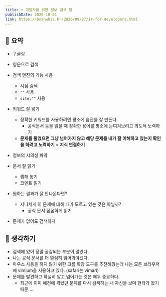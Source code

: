 ```yaml
---
title: ⌨️ 개발자를 위한 정보 검색 팁
publishDate: 2020-10-01
link: https://boxnwhis.kr/2020/09/27/ir-for-developers.html
---
```

## 📝 요약 
- 구글링
- 영문으로 검색
- 검색 엔진의 기능 사용 
  - 시점 검색
  - `""` 사용 
  - `site:""` 사용 
- 키워드 잘 넣기 
  - 정확한 키워드를 사용하려면 평소에 습관을 잘 만든다.  
    - 공식문서 등을 읽을 때 정확한 용어를 평소에 눈여겨보려고 의도적 노력하기 
  - **문제를 풀었으면 그냥 넘어가지 않고 해당 문제를 내가 잘 이해하고 있는지 확인을 하려고 노력하기 + 지식 연결하기** 

- 정보의 시의성 파악
- 문서 잘 읽기  
  - 찜해 놓기
  - 코멘트 읽기 
- 원하는 결과가 잘 안나온다면?
  - 지나치게 이 문제에 대해 내가 모르고 있는 것은 아닐까?
    - 공식 문서 꼼꼼하게 읽기 
- 문제가 없어도 검색하자  


## 🤔 생각하기 
- 검색에 있어 정말 공감되는 부분이 많았다.  
- 나는 공식 문서를 더 열심히 읽어봐야겠다.  
- 마우스 사용을 하지 않기 위한 크롬 확장 도구를 추천해줬는데 나는 모든 브라우저에 vimium을 사용하고 있다. (safari는 vimari)  
- 문제를 발견하고 확실히 알고 넘어가는 것은 매우 중요하다.  
  - 최근에 이미 예전에 겪었던 문제를 다시 검색하는 내 자신을 보며 현타가 왔기 때문.... 
